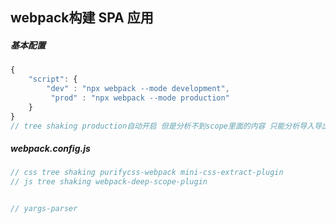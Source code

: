 ## webpack构建 SPA 应用

##### 基本配置

```javascript
{
	"script": {
		"dev" : "npx webpack --mode development",
         "prod" : "npx webpack --mode production"
    }
}
// tree shaking production自动开启 但是分析不到scope里面的内容 只能分析导入导出的时候
```

##### webpack.config.js

```javascript
// css tree shaking purifycss-webpack mini-css-extract-plugin
// js tree shaking webpack-deep-scope-plugin


// yargs-parser
```

